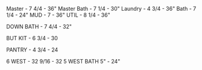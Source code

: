 Master - 7 4/4 - 36"
Master Bath - 7 1/4 - 30"
Laundry - 4 3/4 - 36"
Bath - 7 1/4 - 24"
MUD - 7 - 36"
UTIL - 8 1/4 - 36"

DOWN BATH - 7 4/4 - 32"

BUT KIT - 6 3/4 - 30

PANTRY - 4 3/4 - 24

6 WEST - 32 9/16 - 32
5 WEST BATH 5" - 24"
